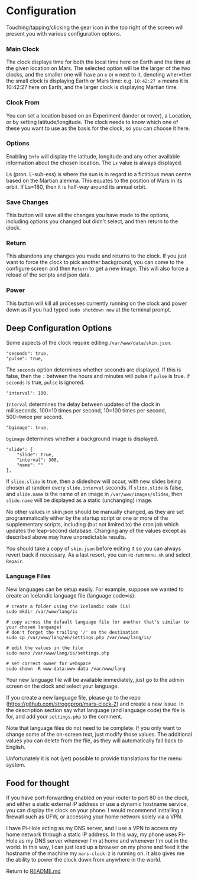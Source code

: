 # Configuration
Touching/tapping/clicking the gear icon in the top right of the screen will present you with various configuration options.

### Main Clock
The clock displays time for both the local time here on Earth and the time at the given location on Mars. The selected option will be the larger of the two clocks, and the smaller one will have an `e` or `m` next to it, denoting wher=ther the small clock is displaying Earth or Mars time: e.g. `10:42:27 e` means it is 10:42:27 here on Earth, and the larger clock is displaying Martian time.

### Clock From
You can set a location based on an Experiment (lander or rover), a Location, or by setting latitude/longitude. The clock needs to know which one of these you want to use as the basis for the clock, so you can choose it here.

### Options
Enabling `Info` will display the latitude, longitude and any other available information about the chosen location. The `Ls` value is always displayed.

Ls (pron. L-sub-ess) is where the sun is in regard to a fictitious mean centre based on the Martian alemma. This equates to the position of Mars in its orbit. If Ls=180, then it is half-way around its annual orbit.

### Save Changes
This button will save all the changes you have made to the options, including options you changed but didn't select, and then return to the clock.

### Return
This abandons any changes you made and returns to the clock. If you just want to force the clock to pick another background, you can come to the configure screen and then `Return` to get a new image. This will also force a reload of the scripts and json data.

### Power
This button will kill all processes currently running on the clock and power down as if you had typed `sudo shutdown now` at the terminal prompt.

## Deep Configuration Options
Some aspects of the clock require editing `/var/www/data/skin.json`.

    "seconds": true,
    "pulse": true,

The `seconds` option determines whether seconds are displayed. If this is false, then the `:` between the hours and minutes will pulse if `pulse` is true. If `seconds` is true, `pulse` is ignored.

    "interval": 100,

`Interval` determines the delay between updates of the clock in milliseconds. 100=10 times per second, 10=100 times per second, 500=twice per second.

    "bgimage": true,

`bgimage` determines whether a background image is displayed.

    "slide": {
        "slide": true,
        "interval": 300,
        "name": ""
    },

If `slide.slide` is true, then a slideshow will occur, with new slides being chosen at random every `slide.interval` seconds.
If `slide.slide` is false, and `slide.name` is the name of an image in `/var/www/images/slides`, then `slide.name` will be displayed as a static (unchanging) image.

No other values in skin.json should be manually changed, as they are set programmatically either by the startup script or one or more of the supplementary scripts, including (but not limited to) the cron job which updates the leap-second database. Changing any of the values except as described above may have unpredictable results.

You should take a copy of `skin.json` before editing it so you can always revert back if necessary. As a last resort, you can re-run `menu.sh` and select `Repair`.

### Language Files

New languages can be setup easily. For example, suppose we wanted to create an Icelandic language file (language code=is):

```
# create a folder using the Icelandic code (is)
sudo mkdir /var/www/lang/is

# copy across the default language file (or another that's similar to your chosen language)
# don't forget the trailing '/' on the destination
sudo cp /var/www/lang/en/settings.php /var/www/lang/is/

# edit the values in the file
sudo nano /var/www/lang/is/settings.php

# set correct owner for webspace
sudo chown -R www-data:www-data /var/www/lang
```

Your new language file will be available immediately, just go to the admin screen on the clock and select your language.

If you create a new language file, please go to the repo (https://github.com/stroggprog/mars-clock-2) and create a new issue. In the description section say what language (and language code) the file is for, and add your `settings.php` to the comment.

Note that language files do not need to be complete. If you only want to change some of the on-screen text, just modify those values. The additional values you can delete from the file, as they will automatically fall back to English.

Unfortunately it is not (yet) possible to provide translations for the menu system.

## Food for thought
If you have port-forwarding enabled on your router to port 80 on the clock, and either a static external IP address or use a dynamic hostname service, you can display the clock on your phone. I would recommend installing a firewall such as UFW, or accessing your home network solely via a VPN.

I have Pi-Hole acting as my DNS server, and I use a VPN to access my home network through a static IP address. In this way, my phone uses Pi-Hole as my DNS server whenever I'm at home and whenever I'm out in the world. In this way, I can just load up a browser on my phone and feed it the hostname of the machine my `mars-clock-2` is running on. It also gives me the ability to power the clock down from anywhere in the world.

Return to [README.md](../)
